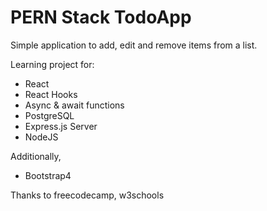 # PERN Stack TodoApp

Simple application to add, edit and remove items from a list.

Learning project for:

- React
- React Hooks
- Async & await functions
- PostgreSQL
- Express.js Server
- NodeJS

Additionally,

- Bootstrap4

Thanks to freecodecamp, w3schools
